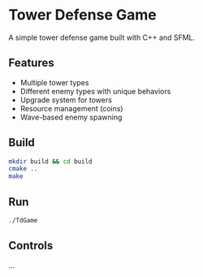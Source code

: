 # Tower Defense Game

A simple tower defense game built with C++ and SFML.

## Features
- Multiple tower types 
- Different enemy types with unique behaviors
- Upgrade system for towers
- Resource management (coins)
- Wave-based enemy spawning

## Build
```bash
mkdir build && cd build
cmake ..
make
```

## Run
```bash
./TdGame
```

## Controls
...